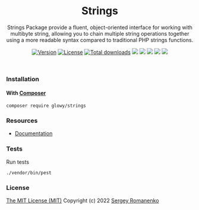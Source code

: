 <h1 align="center">Strings</h1>
<p align="center">
Strings Package provide a fluent, object-oriented interface for working with multibyte string, allowing you to chain multiple string operations together using a more readable syntax compared to traditional PHP strings functions.
</p>

<p align="center">
<a href="https://github.com/glowyphp/strings/releases"><img alt="Version" src="https://img.shields.io/github/release/glowyphp/strings.svg?label=version&color=green"></a> <a href="https://github.com/glowyphp/strings"><img src="https://img.shields.io/badge/license-MIT-blue.svg?color=green" alt="License"></a> <a href="https://packagist.org/packages/glowy/strings"><img src="https://poser.pugx.org/glowy/strings/downloads" alt="Total downloads"></a> <img src="https://github.com/glowyphp/strings/workflows/Static%20Analysis/badge.svg?branch=dev"> <img src="https://github.com/glowyphp/strings/workflows/Tests/badge.svg">
  <a href="https://app.codacy.com/gh/glowy/strings?utm_source=github.com&utm_medium=referral&utm_content=glowy/strings&utm_campaign=Badge_Grade_Dashboard"><img src="https://api.codacy.com/project/badge/Grade/72b4dc84c20145e1b77dc0004a3c8e3d"></a> <a href="https://codeclimate.com/github/glowy/strings/maintainability"><img src="https://api.codeclimate.com/v1/badges/a4c673a4640a3863a9a4/maintainability" /></a> <img src="http://poser.pugx.org/glowy/strings/require/php">
</p>

<br>

### Installation

#### With [Composer](https://getcomposer.org)

```
composer require glowy/strings
```

### Resources
* [Documentation](https://digital.flextype.org/glowyphp/packages/strings)

### Tests

Run tests

```
./vendor/bin/pest
```

### License
[The MIT License (MIT)](https://github.com/glowyphp/strings/blob/master/LICENSE)
Copyright (c) 2022 [Sergey Romanenko](https://github.com/Awilum)
